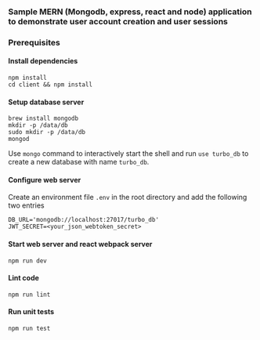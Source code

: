 ### Sample MERN (Mongodb, express, react and node) application to demonstrate user account creation and user sessions

### Prerequisites
#### Install dependencies
```
npm install
cd client && npm install
```

#### Setup database server
```
brew install mongodb
mkdir -p /data/db
sudo mkdir -p /data/db
mongod
```

Use `mongo` command to interactively start the shell and run `use turbo_db` to
create a new database with name `turbo_db`.

#### Configure web server
Create an environment file `.env` in the root directory and add the following
two entries
```
DB_URL='mongodb://localhost:27017/turbo_db'
JWT_SECRET=<your_json_webtoken_secret>
```

#### Start web server and react webpack server
```
npm run dev
```

#### Lint code
```
npm run lint
```

#### Run unit tests
```
npm run test
```
